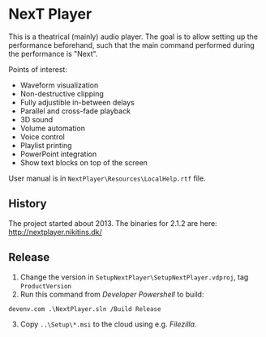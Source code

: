 # NexT Player

This is a theatrical (mainly) audio player. The goal is to allow setting up the performance beforehand, such that the main command performed during the performance is "Next".

Points of interest:

- Waveform visualization
- Non-destructive clipping
- Fully adjustible in-between delays
- Parallel and cross-fade playback
- 3D sound
- Volume automation
- Voice control
- Playlist printing
- PowerPoint integration
- Show text blocks on top of the screen

User manual is in `NextPlayer\Resources\LocalHelp.rtf` file.

## History

The project started about 2013.
The binaries for 2.1.2 are here: http://nextplayer.nikitins.dk/

## Release

1. Change the version in `SetupNextPlayer\SetupNextPlayer.vdproj`, tag `ProductVersion`
2. Run this command from _Developer Powershell_ to build:

```
devenv.com .\NextPlayer.sln /Build Release
```

3. Copy `..\Setup\*.msi` to the cloud using e.g. _Filezilla_.
